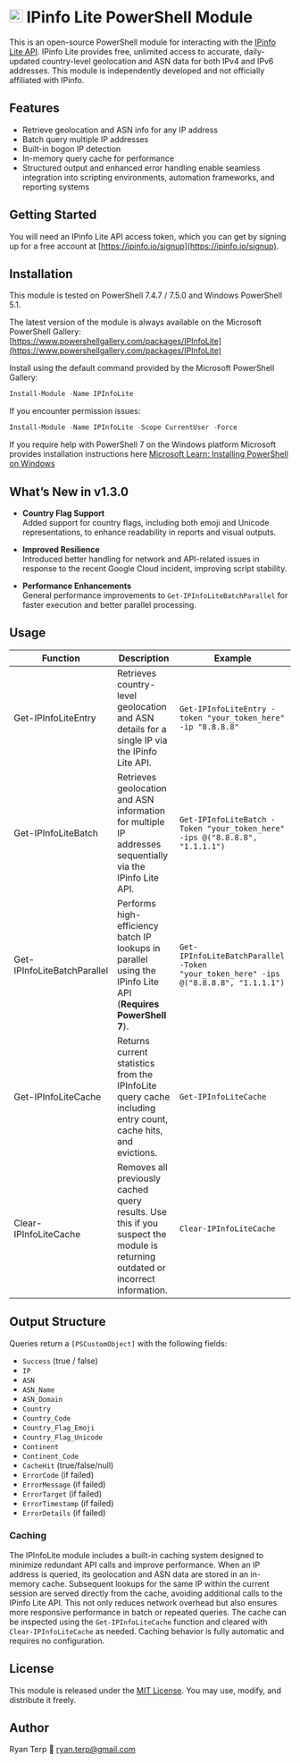 # [<img src="https://ipinfo.io/static/ipinfo-small.svg" alt="IPinfo" width="24"/>](https://ipinfo.io/lite.) IPinfo Lite PowerShell Module

This is an open-source PowerShell module for interacting with the [IPinfo Lite API](https://ipinfo.io/developers/lite-api). IPinfo Lite provides free, unlimited access to accurate, daily-updated country-level geolocation and ASN data for both IPv4 and IPv6 addresses. This module is independently developed and not officially affiliated with IPinfo.

## Features
- Retrieve geolocation and ASN info for any IP address
- Batch query multiple IP addresses
- Built-in bogon IP detection
- In-memory query cache for performance
- Structured output and enhanced error handling enable seamless integration into scripting environments, automation frameworks, and reporting systems

## Getting Started

You will need an IPinfo Lite API access token, which you can get by signing up for a free account at [https://ipinfo.io/signup](https://ipinfo.io/signup).

## Installation
This module is tested on PowerShell 7.4.7 / 7.5.0 and Windows PowerShell 5.1.

The latest version of the module is always available on the Microsoft PowerShell Gallery:
[https://www.powershellgallery.com/packages/IPInfoLite](https://www.powershellgallery.com/packages/IPInfoLite)


Install using the default command provided by the Microsoft PowerShell Gallery:
```powershell
Install-Module -Name IPInfoLite
```

If you encounter permission issues:
```powershell
Install-Module -Name IPInfoLite -Scope CurrentUser -Force
```

If you require help with PowerShell 7 on the Windows platform Microsoft provides installation instructions here [Microsoft Learn: Installing PowerShell on Windows](https://learn.microsoft.com/en-us/powershell/scripting/install/installing-powershell-on-windows?view=powershell-7.5)


## What’s New in v1.3.0

- **Country Flag Support**  
  Added support for country flags, including both emoji and Unicode representations, to enhance readability in reports and visual outputs.

- **Improved Resilience**  
  Introduced better handling for network and API-related issues in response to the recent Google Cloud incident, improving script stability.

- **Performance Enhancements**  
  General performance improvements to `Get-IPInfoLiteBatchParallel` for faster execution and better parallel processing.




## Usage

| Function | Description | Example | 
| ----------- | ----------- | ----------- |
| Get-IPInfoLiteEntry | Retrieves country-level geolocation and ASN details for a single IP via the IPinfo Lite API. | `Get-IPInfoLiteEntry -token "your_token_here" -ip "8.8.8.8"` |
| Get-IPInfoLiteBatch | Retrieves geolocation and ASN information for multiple IP addresses sequentially via the IPinfo Lite API. | `Get-IPInfoLiteBatch -Token "your_token_here" -ips @("8.8.8.8", "1.1.1.1")` |
| Get-IPInfoLiteBatchParallel | Performs high-efficiency batch IP lookups in parallel using the IPinfo Lite API (**Requires PowerShell 7**). | `Get-IPInfoLiteBatchParallel -Token "your_token_here" -ips @("8.8.8.8", "1.1.1.1")` |
| Get-IPInfoLiteCache |  Returns current statistics from the IPInfoLite query cache including entry count, cache hits, and evictions. | `Get-IPInfoLiteCache` |
| Clear-IPInfoLiteCache | Removes all previously cached query results. Use this if you suspect the  module is returning outdated or incorrect information. | `Clear-IPInfoLiteCache` |


## Output Structure
Queries return a `[PSCustomObject]` with the following fields:

- `Success` (true / false)
- `IP`
- `ASN`
- `ASN_Name`
- `ASN_Domain`
- `Country`
- `Country_Code`
- `Country_Flag_Emoji`
- `Country_Flag_Unicode`
- `Continent`
- `Continent_Code`
- `CacheHit` (true/false/null)
- `ErrorCode` (if failed)
- `ErrorMessage` (if failed)
- `ErrorTarget` (if failed)
- `ErrorTimestamp` (if failed)
- `ErrorDetails` (if failed)


### Caching

The IPInfoLite module includes a built-in caching system designed to minimize redundant API calls and improve performance. When an IP address is queried, its geolocation and ASN data are stored in an in-memory cache. Subsequent lookups for the same IP within the current session are served directly from the cache, avoiding additional calls to the IPinfo Lite API. This not only reduces network overhead but also ensures more responsive performance in batch or repeated queries. The cache can be inspected using the `Get-IPInfoLiteCache` function and cleared with `Clear-IPInfoLiteCache` as needed. Caching behavior is fully automatic and requires no configuration.


## License
This module is released under the [MIT License](https://opensource.org/licenses/MIT). You may use, modify, and distribute it freely.

## Author
Ryan Terp
📧 ryan.terp@gmail.com
